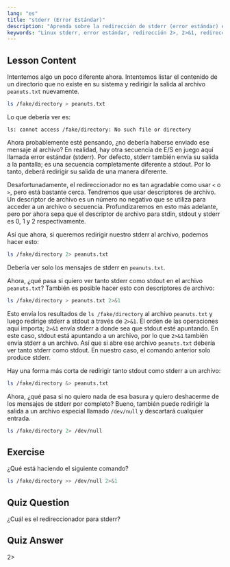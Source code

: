 ```yaml
---
lang: "es"
title: "stderr (Error Estándar)"
description: "Aprenda sobre la redirección de stderr (error estándar) en Linux. Comprenda 2>, 2>&1, &> y /dev/null para el manejo de errores en Bash. ¡Mejore sus habilidades en la línea de comandos de Linux!"
keywords: "Linux stderr, error estándar, redirección 2>, 2>&1, redirección &>, /dev/null, manejo de errores Bash, tutorial de Linux, Linux para principiantes"
---
```


## Lesson Content

Intentemos algo un poco diferente ahora. Intentemos listar el contenido de un directorio que no existe en su sistema y redirigir la salida al archivo `peanuts.txt` nuevamente.

```bash
ls /fake/directory > peanuts.txt
```

Lo que debería ver es:

```plaintext
ls: cannot access /fake/directory: No such file or directory
```

Ahora probablemente esté pensando, ¿no debería haberse enviado ese mensaje al archivo? En realidad, hay otra secuencia de E/S en juego aquí llamada error estándar (stderr). Por defecto, stderr también envía su salida a la pantalla; es una secuencia completamente diferente a stdout. Por lo tanto, deberá redirigir su salida de una manera diferente.

Desafortunadamente, el redireccionador no es tan agradable como usar `<` o `>`, pero está bastante cerca. Tendremos que usar descriptores de archivo. Un descriptor de archivo es un número no negativo que se utiliza para acceder a un archivo o secuencia. Profundizaremos en esto más adelante, pero por ahora sepa que el descriptor de archivo para stdin, stdout y stderr es 0, 1 y 2 respectivamente.

Así que ahora, si queremos redirigir nuestro stderr al archivo, podemos hacer esto:

```bash
ls /fake/directory 2> peanuts.txt
```

Debería ver solo los mensajes de stderr en `peanuts.txt`.

Ahora, ¿qué pasa si quiero ver tanto stderr como stdout en el archivo `peanuts.txt`? También es posible hacer esto con descriptores de archivo:

```bash
ls /fake/directory > peanuts.txt 2>&1
```

Esto envía los resultados de `ls /fake/directory` al archivo `peanuts.txt` y luego redirige stderr a stdout a través de `2>&1`. El orden de las operaciones aquí importa; `2>&1` envía stderr a donde sea que stdout esté apuntando. En este caso, stdout está apuntando a un archivo, por lo que `2>&1` también envía stderr a un archivo. Así que si abre ese archivo `peanuts.txt` debería ver tanto stderr como stdout. En nuestro caso, el comando anterior solo produce stderr.

Hay una forma más corta de redirigir tanto stdout como stderr a un archivo:

```bash
ls /fake/directory &> peanuts.txt
```

Ahora, ¿qué pasa si no quiero nada de esa basura y quiero deshacerme de los mensajes de stderr por completo? Bueno, también puede redirigir la salida a un archivo especial llamado `/dev/null` y descartará cualquier entrada.

```bash
ls /fake/directory 2> /dev/null
```

## Exercise

¿Qué está haciendo el siguiente comando?

```bash
ls /fake/directory >> /dev/null 2>&1
```

## Quiz Question

¿Cuál es el redireccionador para stderr?

## Quiz Answer

2>
